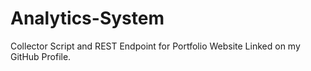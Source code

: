 # Analytics-System

Collector Script and REST Endpoint for Portfolio Website Linked on my GitHub Profile.
